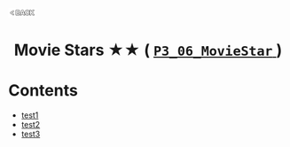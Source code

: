 <p align="left">
  <a href="../README.md">
    <img src="../../Z99-OTHERS/00-common/00-back.png" style="width:10%">
  </a>
</p>

<div align="center">
  <h1>
    Movie Stars ★★ (
      <a href="https://drive.google.com/file/d/1DK_DCEgW6pIdlKQ9rGdqh4aLln2Cs7Lr/view?usp=drive_link">
        <code>P3_06_MovieStar</code>
      </a>
    )
  </h1>
</div>

# Contents

-   [test1]()
-   [test2]()
-   [test3]()
